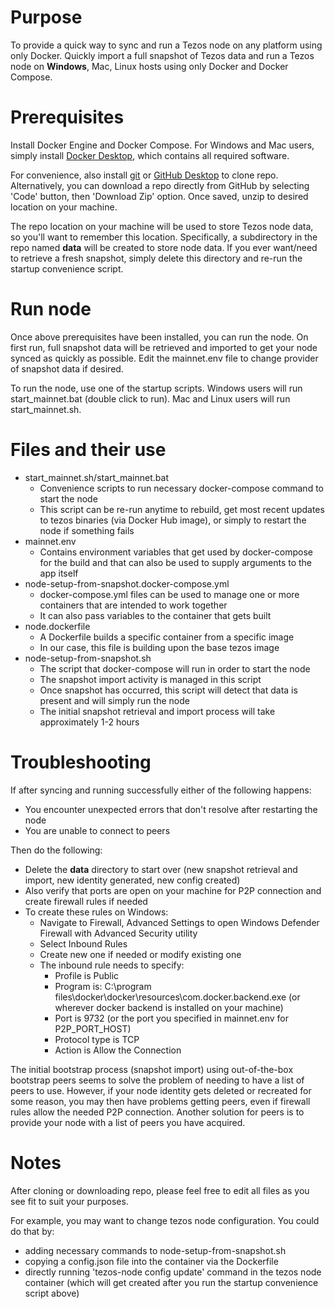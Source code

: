 # Purpose
To provide a quick way to sync and run a Tezos node on any platform using only Docker. Quickly import a full snapshot of Tezos data and run a Tezos node on **Windows**, Mac, Linux hosts using only Docker and Docker Compose.

# Prerequisites
Install Docker Engine and Docker Compose. For Windows and Mac users, simply install [Docker Desktop](https://www.docker.com/products/docker-desktop), which contains all required software.

For convenience, also install [git](https://git-scm.com/downloads) or [GitHub Desktop](https://desktop.github.com/) to clone repo. Alternatively, you can download a repo directly from GitHub by selecting 'Code' button, then 'Download Zip' option. Once saved, unzip to desired location on your machine. 

The repo location on your machine will be used to store Tezos node data, so you'll want to remember this location. Specifically, a subdirectory in the repo named **data** will be created to store node data. If you ever want/need to retrieve a fresh snapshot, simply delete this directory and re-run the startup convenience script.

# Run node
Once above prerequisites have been installed, you can run the node. On first run, full snapshot data will be retrieved and imported to get your node synced as quickly as possible. Edit the mainnet.env file to change provider of snapshot data if desired.

To run the node, use one of the startup scripts. Windows users will run start_mainnet.bat (double click to run). Mac and Linux users will run start_mainnet.sh.

# Files and their use
* start_mainnet.sh/start_mainnet.bat
  * Convenience scripts to run necessary docker-compose command to start the node
  * This script can be re-run anytime to rebuild, get most recent updates to tezos binaries (via Docker Hub image), or simply to restart the node if something fails
* mainnet.env
  * Contains environment variables that get used by docker-compose for the build and that can also be used to supply arguments to the app itself
* node-setup-from-snapshot.docker-compose.yml
  * docker-compose.yml files can be used to manage one or more containers that are intended to work together
  * It can also pass variables to the container that gets built
* node.dockerfile
  * A Dockerfile builds a specific container from a specific image
  * In our case, this file is building upon the base tezos image
* node-setup-from-snapshot.sh
  * The script that docker-compose will run in order to start the node
  * The snapshot import activity is managed in this script
  * Once snapshot has occurred, this script will detect that data is present and will simply run the node
  * The initial snapshot retrieval and import process will take approximately 1-2 hours

# Troubleshooting
If after syncing and running successfully either of the following happens:
* You encounter unexpected errors that don't resolve after restarting the node
* You are unable to connect to peers

Then do the following:
* Delete the **data** directory to start over (new snapshot retrieval and import, new identity generated, new config created)
* Also verify that ports are open on your machine for P2P connection and create firewall rules if needed
* To create these rules on Windows:
  * Navigate to Firewall, Advanced Settings to open Windows Defender Firewall with Advanced Security utility
  * Select Inbound Rules
  * Create new one if needed or modify existing one
  * The inbound rule needs to specify:
    * Profile is Public
    * Program is: C:\program files\docker\docker\resources\com.docker.backend.exe (or wherever docker backend is installed on your machine)
    * Port is 9732 (or the port you specified in mainnet.env for P2P_PORT_HOST)
    * Protocol type is TCP
    * Action is Allow the Connection

The initial bootstrap process (snapshot import) using out-of-the-box bootstrap peers seems to solve the problem of needing to have a list of peers to use. However, if your node identity gets deleted or recreated for some reason, you may then have problems getting peers, even if firewall rules allow the needed P2P connection. Another solution for peers is to provide your node with a list of peers you have acquired.

# Notes
After cloning or downloading repo, please feel free to edit all files as you see fit to suit your purposes.

For example, you may want to change tezos node configuration. You could do that by:
*  adding necessary commands to node-setup-from-snapshot.sh
*  copying a config.json file into the container via the Dockerfile
*  directly running 'tezos-node config update' command in the tezos node container (which will get created after you run the startup convenience script above)
